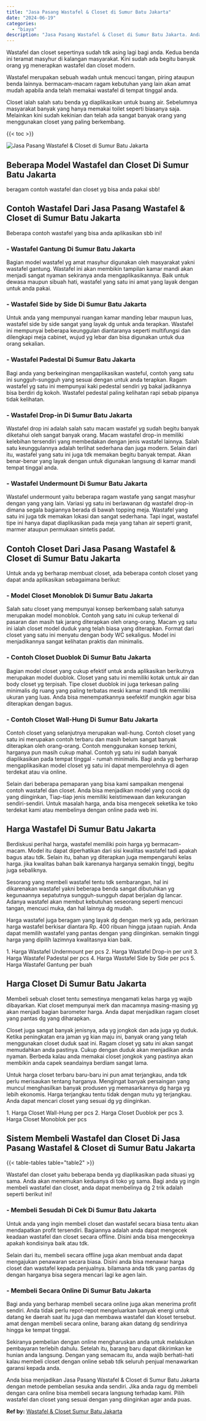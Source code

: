 ```yaml
---
title: "Jasa Pasang Wastafel & Closet di Sumur Batu Jakarta"
date: "2024-06-19"
categories: 
  - "biaya"
description: "Jasa Pasang Wastafel & Closet di Sumur Batu Jakarta. Anda bisa menjadikan Jasa Pasang Wastafel & Closet di Sumur Batu Jakarta dengan metode pembelian sesuka..."
---
```


Wastafel dan closet sepertinya sudah tdk asing lagi bagi anda. Kedua benda ini teramat masyhur di kalangan masyarakat. Kini sudah ada begitu banyak orang yg menerapkan wastafel dan closet modern.

Wastafel merupakan sebuah wadah untuk mencuci tangan, piring ataupun benda lainnya. bermacam-macam ragam kebutuhan yang lain akan amat mudah apabila anda telah memakai wastafel di tempat tinggal anda.

Closet ialah salah satu benda yg diaplikasikan untuk buang air. Sebelumnya masyarakat banyak yang hanya memakai toilet seperti biasanya saja. Melainkan kini sudah kekinian dan telah ada sangat banyak orang yang menggunakan closet yang paling berkembang.

{{< toc >}}

![Jasa Pasang Wastafel & Closet di Sumur Batu Jakarta](/images/wastafel-closet-murah41.png)

## Beberapa Model Wastafel dan Closet Di Sumur Batu Jakarta

beragam contoh wastafel dan closet yg bisa anda pakai sbb!

## Contoh Wastafel Dari Jasa Pasang Wastafel & Closet di Sumur Batu Jakarta

Beberapa contoh wastafel yang bisa anda aplikasikan sbb ini!

### \- Wastafel Gantung Di Sumur Batu Jakarta

Bagian model wastafel yg amat masyhur digunakan oleh masyarakat yakni wastafel gantung. Wastafel ini akan membikin tampilan kamar mandi akan menjadi sangat nyaman sekiranya anda mengaplikasikannya. Baik untuk dewasa maupun sibuah hati, wastafel yang satu ini amat yang layak dengan untuk anda pakai.

### \- Wastafel Side by Side Di Sumur Batu Jakarta

Untuk anda yang mempunyai ruangan kamar manding lebar maupun luas, wastafel side by side sangat yang layak dg untuk anda terapkan. Wastafel ini mempunyai beberapa keunggulan diantaranya seperti multifungsi dan dilengkapi meja cabinet, wujud yg lebar dan bisa digunakan untuk dua orang sekalian.

### \- Wastafel Padestal Di Sumur Batu Jakarta

Bagi anda yang berkeinginan mengaplikasikan wasteful, contoh yang satu ini sungguh-sungguh yang sesuai dengan untuk anda terapkan. Ragam wastafel yg satu ini mempunyai kaki pedestal sendiri yg bakal jadikannya bisa berdiri dg kokoh. Wastafel pedestal paling kelihatan rapi sebab pipanya tidak kelihatan.

### \- Wastafel Drop-in Di Sumur Batu Jakarta

Wastafel drop ini adalah salah satu macam wastafel yg sudah begitu banyak diketahui oleh sangat banyak orang. Macam wastafel drop-in memiliki kelebihan tersendiri yang membedakan dengan jenis wastafel lainnya. Salah satu keunggulannya adalah terlihat sederhana dan juga modern. Selain dari itu, wastafel yang satu ini juga tdk memakan begitu banyak tempat. Akan benar-benar yang layak dengan untuk digunakan langsung di kamar mandi tempat tinggal anda.

### \- Wastafel Undermount Di Sumur Batu Jakarta

Wastafel undermount yaitu beberapa ragam wastafe yang sangat masyhur dengan yang yang lain. Variasi yg satu ini berlawanan dg wastafel drop-in dimana segala bagiannya berada di bawah topping meja. Wastafel yang satu ini juga tdk memakan lokasi dan sangat sederhana. Tapi ingat, wastafel tipe ini hanya dapat diaplikasikan pada meja yang tahan air seperti granit, marmer ataupun permukaan sintetis padat.

## Contoh Closet Dari Jasa Pasang Wastafel & Closet di Sumur Batu Jakarta

Untuk anda yg berharap membuat closet, ada beberapa contoh closet yang dapat anda aplikasikan sebagaimana berikut:

### \- Model Closet Monoblok Di Sumur Batu Jakarta

Salah satu closet yang mempunyai konsep berkembang salah satunya merupakan model monoblok. Contoh yang satu ini cukup terkenal di pasaran dan masih tak jarang diterapkan oleh orang-orang. Macam yg satu ini ialah closet model duduk yang telah biasa yang diterapkan. Format dari closet yang satu ini menyatu dengan body WC sekaligus. Model ini menjadikannya sangat kelihatan praktis dan minimalis.

### \- Contoh Closet Duoblok Di Sumur Batu Jakarta

Bagian model closet yang cukup efektif untuk anda aplikasikan berikutnya merupakan model duoblok. Closet yang satu ini memiliki kotak untuk air dan body closet yg terpisah. Tipe closet duoblok ini juga terkesan paling minimalis dg ruang yang paling terbatas meski kamar mandi tdk memiliki ukuran yang luas. Anda bisa menempatkannya seefektif mungkin agar bisa diterapkan dengan bagus.

### \- Contoh Closet Wall-Hung Di Sumur Batu Jakarta

Contoh closet yang selanjutnya merupakan wall-hung. Contoh closet yang satu ini merupakan contoh terbaru dan masih belum sangat banyak diterapkan oleh orang-orang. Contoh menggunakan konsep terkini, harganya pun masih cukup mahal. Contoh yg satu ini sudah banyak diaplikasikan pada tempat tinggal - rumah minimalis. Bagi anda yg berharap mengaplikasikan model closet yg satu ini dapat memperolehnya di agen terdekat atau via online.

Selain dari beberapa pemaparan yang bisa kami sampaikan mengenai contoh wastafel dan closet. Anda bisa menjadikan model yang cocok dg yang diinginkan, Tiap-tiap jenis memiliki keistimewaan dan kekurangan sendiri-sendiri. Untuk masalah harga, anda bisa mengecek seketika ke toko terdekat kami atau membelinya dengan online pada web ini.

## Harga Wastafel Di Sumur Batu Jakarta

Berdiskusi perihal harga, wastafel memiliki poin harga yg bermacam-macam. Model itu dapat diperhatikan dari sisi kwalitas wastafel tadi apakah bagus atau tdk. Selain itu, bahan yg diterapkan juga mempengaruhi kelas harga. jika kwalitas bahan baik karenanya harganya semakin tinggi, begitu juga sebaliknya.

Sesorang yang membeli wastafel tentu tdk sembarangan, hal ini dikarenakan wastafel yakni beberapa benda sangat dibutuhkan yg kegunaannya sepatutnya sungguh-sungguh dapat berjalan dg lancar. Adanya wastafel akan membut kebutuhan seseorang seperti mencuci tangan, mencuci muka, dan hal lainnya dg mudah.

Harga wastafel juga beragam yang layak dg dengan merk yg ada, perkiraan harga wastafel berkisar diantara Rp. 400 ribuan hingga jutaan rupiah. Anda dapat memilih wastafel yang pantas dengan yang diinginkan. semakin tinggi harga yang dipilih lazimnya kwalitasnya kian baik.

1\. Harga Wastafel Undermount per pcs 2. Harga Wastafel Drop-in per unit 3. Harga Wastafel Padestal per pcs 4. Harga Wastafel Side by Side per pcs 5. Harga Wastafel Gantung per buah

## Harga Closet Di Sumur Batu Jakarta

Membeli sebuah closet tentu semestinya mengamati kelas harga yg wajib dibayarkan. Kiat closet mempunyai merk dan macamnya masing-masing yg akan menjadi bagian barometer harga. Anda dapat menjadikan ragam closet yang pantas dg yang diharapkan.

Closet juga sangat banyak jenisnya, ada yg jongkok dan ada juga yg duduk. Ketika peningkatan era jaman yg kian maju ini, banyak orang yang telah menggunakan closet duduk saat ini. Ragam closet yg satu ini akan sangat memudahkan anda pastinya. Cukup dengan duduk akan menjadikan anda nyaman. Berbeda kalau anda memakai closet jongkok yang pastinya akan membikin anda capek seandainya berdiam sangat lama.

Untuk harga closet terbaru baru-baru ini pun amat terjangkau, anda tdk perlu merisaukan tentang harganya. Mengingat banyak persaingan yang muncul menghasilkan banyak produsen yg memasarkannya dg harga yg lebih ekonomis. Harga terjangkau tentu tidak dengan mutu yg terjangkau. Anda dapat mencari closet yang sesuai dg yg diinginkan.

1\. Harga Closet Wall-Hung per pcs 2. Harga Closet Duoblok per pcs 3. Harga Closet Monoblok per pcs

## Sistem Membeli Wastafel dan Closet Di Jasa Pasang Wastafel & Closet di Sumur Batu Jakarta

{{< table-tables table="table2" >}}

Wastafel dan closet yaitu beberapa benda yg diaplikasikan pada situasi yg sama. Anda akan menemukan keduanya di toko yg sama. Bagi anda yg ingin membeli wastafel dan closet, anda dapat membelinya dg 2 trik adalah seperti berikut ini!

### \- Membeli Sesudah Di Cek Di Sumur Batu Jakarta

Untuk anda yang ingin membeli closet dan wastafel secara biasa tentu akan mendapatkan profit tersendiri. Bagiannya adalah anda dapat mengecek keadaan wastafel dan closet secara offline. Disini anda bisa mengeceknya apakah kondisinya baik atau tdk.

Selain dari itu, membeli secara offline juga akan membuat anda dapat mengajukan penawaran secara biasa. Disini anda bisa menawar harga closet dan wastafel kepada penjualnya. bilamana anda tdk yang pantas dg dengan harganya bisa segera mencari lagi ke agen lain.

### \- Membeli Secara Online Di Sumur Batu Jakarta

Bagi anda yang berharap membeli secara online juga akan menerima profit sendiri. Anda tidak perlu repot-repot mengeluarkan banyak energi untuk datang ke daerah saat itu juga dan membawa wastafel dan kloset tersebut. amat dengan membeli secara online, barang akan datang dg sendirinya hingga ke tempat tinggal.

Sekiranya pembelian dengan online mengharuskan anda untuk melakukan pembayaran terlebih dahulu. Setelah itu, barang baru dapat dikirimkan ke hunian anda langsung. Dengan yang semacam itu, anda wajib berhati-hati kalau membeli closet dengan online sebab tdk seluruh penjual menawarkan garansi kepada anda.

Anda bisa menjadikan Jasa Pasang Wastafel & Closet di Sumur Batu Jakarta dengan metode pembelian sesuka anda sendiri. Jika anda ragu dg membeli dengan cara online bisa membeli secara langsung terhadap kami. Pilih wastafel dan closet yang sesuai dengan yang diinginkan agar anda puas.

**Ref by:** [Wastafel & Closet Sumur Batu Jakarta](https://id.wikipedia.org/wiki/Wastafel)
